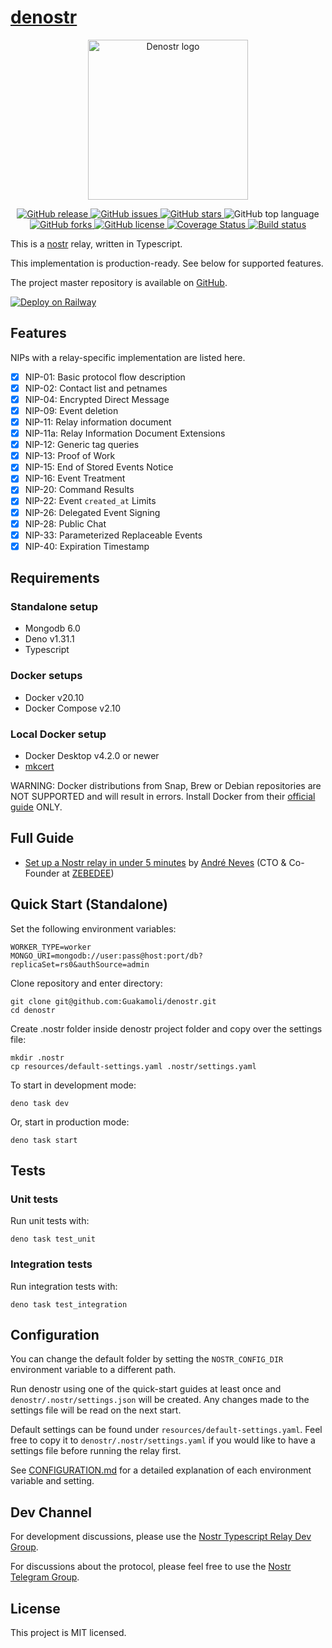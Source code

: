 # [denostr](https://github.com/Guakamoli/denostr)

<p align="center">
  <img alt="Denostr logo" height="256px" width="256px" src="https://user-images.githubusercontent.com/378886/198158439-86e0345a-adc8-4efe-b0ab-04ff3f74c1b2.jpg" />
</p>

<p align="center">
  <a href="https://github.com/Guakamoli/denostr/releases">
    <img alt="GitHub release" src="https://img.shields.io/github/v/release/Guakamoli/denostr">
  </a>
  <a href="https://github.com/Guakamoli/denostr/issues">
    <img alt="GitHub issues" src="https://img.shields.io/github/issues/Guakamoli/denostr?style=plastic" />
  </a>
  <a href="https://github.com/Guakamoli/denostr/stargazers">
    <img alt="GitHub stars" src="https://img.shields.io/github/stars/Guakamoli/denostr" />
  </a>
  <img alt="GitHub top language" src="https://img.shields.io/github/languages/top/Guakamoli/denostr">
  <a href="https://github.com/Guakamoli/denostr/network">
    <img alt="GitHub forks" src="https://img.shields.io/github/forks/Guakamoli/denostr" />
  </a>
  <a href="https://github.com/Guakamoli/denostr/blob/main/LICENSE">
    <img alt="GitHub license" src="https://img.shields.io/github/license/Guakamoli/denostr" />
  </a>
  <a href='https://coveralls.io/github/Guakamoli/denostr?branch=main'>
    <img  alt='Coverage Status' src='https://coveralls.io/repos/github/Guakamoli/denostr/badge.svg?branch=main' />
  </a>
  <a href='https://github.com/Guakamoli/denostr/actions'>
    <img alt='Build status' src='https://github.com/Guakamoli/denostr/actions/workflows/checks.yml/badge.svg?branch=main&event=push' />
  </a>
</p>

This is a [nostr](https://github.com/fiatjaf/nostr) relay, written in Typescript.

This implementation is production-ready. See below for supported features.

The project master repository is available on [GitHub](https://github.com/Guakamoli/denostr).

[![Deploy on Railway](https://railway.app/button.svg)](https://railway.app/new/template/Xfk5F7?referralCode=Kfv2ly)

## Features

NIPs with a relay-specific implementation are listed here.

- [x] NIP-01: Basic protocol flow description
- [x] NIP-02: Contact list and petnames
- [x] NIP-04: Encrypted Direct Message
- [x] NIP-09: Event deletion
- [x] NIP-11: Relay information document
- [x] NIP-11a: Relay Information Document Extensions
- [x] NIP-12: Generic tag queries
- [x] NIP-13: Proof of Work
- [x] NIP-15: End of Stored Events Notice
- [x] NIP-16: Event Treatment
- [x] NIP-20: Command Results
- [x] NIP-22: Event `created_at` Limits
- [x] NIP-26: Delegated Event Signing
- [x] NIP-28: Public Chat
- [x] NIP-33: Parameterized Replaceable Events
- [x] NIP-40: Expiration Timestamp

## Requirements

### Standalone setup

- Mongodb 6.0
- Deno v1.31.1
- Typescript

### Docker setups

- Docker v20.10
- Docker Compose v2.10

### Local Docker setup

- Docker Desktop v4.2.0 or newer
- [mkcert](https://github.com/FiloSottile/mkcert)

WARNING: Docker distributions from Snap, Brew or Debian repositories are NOT SUPPORTED and will result in errors. Install Docker from their [official guide](https://docs.docker.com/engine/install/) ONLY.

## Full Guide

- [Set up a Nostr relay in under 5 minutes](https://andreneves.xyz/p/set-up-a-nostr-relay-server-in-under) by [André Neves](https://twitter.com/andreneves) (CTO & Co-Founder at [ZEBEDEE](https://zebedee.io/))

## Quick Start (Standalone)

Set the following environment variables:

```
WORKER_TYPE=worker
MONGO_URI=mongodb://user:pass@host:port/db?replicaSet=rs0&authSource=admin
```

Clone repository and enter directory:

```
git clone git@github.com:Guakamoli/denostr.git
cd denostr
```


Create .nostr folder inside denostr project folder and copy over the settings file:

```
mkdir .nostr
cp resources/default-settings.yaml .nostr/settings.yaml
```

To start in development mode:

```
deno task dev
```

Or, start in production mode:

```
deno task start
```

## Tests

### Unit tests

Run unit tests with:

```
deno task test_unit
```

### Integration tests
Run integration tests with:

```
deno task test_integration
```


## Configuration

You can change the default folder by setting the `NOSTR_CONFIG_DIR` environment variable to a different path.

Run denostr using one of the quick-start guides at least once and `denostr/.nostr/settings.json` will be created. Any changes made to the settings file will be read on the next start.

Default settings can be found under `resources/default-settings.yaml`. Feel free to copy it to `denostr/.nostr/settings.yaml` if you would like to have a settings file before running the relay first.

See [CONFIGURATION.md](CONFIGURATION.md) for a detailed explanation of each environment variable and setting.

## Dev Channel

For development discussions, please use the [Nostr Typescript Relay Dev Group](https://t.me/denostr_dev).

For discussions about the protocol, please feel free to use the [Nostr Telegram Group](https://t.me/nostr_protocol).

## License

This project is MIT licensed.
